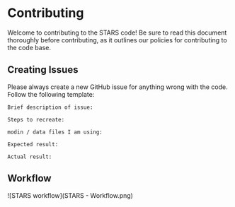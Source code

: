 # Contributing

Welcome to contributing to the STARS code! Be sure to read this document thoroughly before contributing, as it outlines our policies for contributing to the code base.

## Creating Issues

Please always create a new GitHub issue for anything wrong with the code. Follow the following template:

```
Brief description of issue:

Steps to recreate:

modin / data files I am using:

Expected result:

Actual result:
```


## Workflow

![STARS workflow](STARS - Workflow.png)